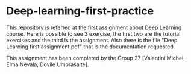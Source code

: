 # Deep-learning-first-practice

This repository is referred at the first assignment about Deep Learning course.
Here is possible to see 3 exercise, the first two are the tutorial exercises and the third is the assignment. 
Also there is the file "Deep Learning first assignment.pdf" that is the documentation requested.


This assignment has been completed by the Group 27 [Valentini Michel, Elma Nevala, Dovile Umbrasaite]. 
